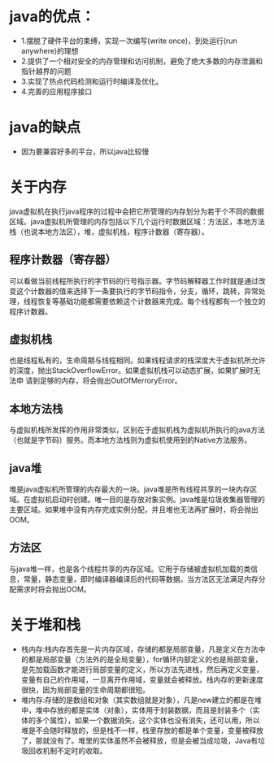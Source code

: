 # java的优点：
* 1.摆脱了硬件平台的束缚，实现一次编写(write once)，到处运行(run anywhere)的理想
* 2.提供了一个相对安全的内存管理和访问机制，避免了绝大多数的内存泄漏和指针越界的问题
* 3.实现了热点代码检测和运行时编译及优化。
* 4.完善的应用程序接口
# java的缺点
* 因为要兼容好多的平台，所以java比较慢

# 关于内存
  java虚拟机在执行java程序的过程中会把它所管理的内存划分为若干个不同的数据区域。java虚拟机所管理的内存包括以下几个运行时数据区域：方法区，本地方法栈（也说本地方法区），堆，虚拟机栈，程序计数器（寄存器）。

  ## 程序计数器（寄存器）
  可以看做当前线程所执行的字节码的行号指示器。字节码解释器工作时就是通过改变这个计数器的值来选择下一条要执行的字节码指令，分支，循环，跳转，异常处理，线程恢复等基础功能都需要依赖这个计数器来完成。每个线程都有一个独立的程序计数器。

  ## 虚拟机栈
  也是线程私有的，生命周期与线程相同。如果线程请求的栈深度大于虚拟机所允许的深度，抛出StackOverflowError。如果虚拟机栈可以动态扩展，如果扩展时无法申    请到足够的内存，将会抛出OutOfMerroryError。

  ## 本地方法栈
  与虚拟机栈所发挥的作用非常类似，区别在于虚拟机栈为虚拟机所执行的java方法（也就是字节码）服务。而本地方法栈则为虚拟机使用到的Native方法服务。

  ## java堆
  堆是java虚拟机所管理的内存最大的一块。java堆是所有线程共享的一块内存区域。在虚拟机启动时创建。唯一目的是存放对象实例。java堆是垃圾收集器管理的主要区域。如果堆中没有内存完成实例分配，并且堆也无法再扩展时，将会抛出OOM。

  ## 方法区
  与java堆一样，也是各个线程共享的内存区域。它用于存储被虚拟机加载的类信息，常量，静态变量，即时编译器编译后的代码等数据。当方法区无法满足内存分配需求时将会抛出OOM。


# 关于堆和栈
  * 栈内存:栈内存首先是一片内存区域，存储的都是局部变量，凡是定义在方法中的都是局部变量（方法外的是全局变量），for循环内部定义的也是局部变量，是先加载函数才能进行局部变量的定义，所以方法先进栈，然后再定义变量，变量有自己的作用域，一旦离开作用域，变量就会被释放。栈内存的更新速度很快，因为局部变量的生命周期都很短。
  * 堆内存:存储的是数组和对象（其实数组就是对象），凡是new建立的都是在堆中，堆中存放的都是实体（对象），实体用于封装数据，而且是封装多个（实体的多个属性），如果一个数据消失，这个实体也没有消失，还可以用，所以堆是不会随时释放的，但是栈不一样，栈里存放的都是单个变量，变量被释放了，那就没有了。堆里的实体虽然不会被释放，但是会被当成垃圾，Java有垃圾回收机制不定时的收取。
